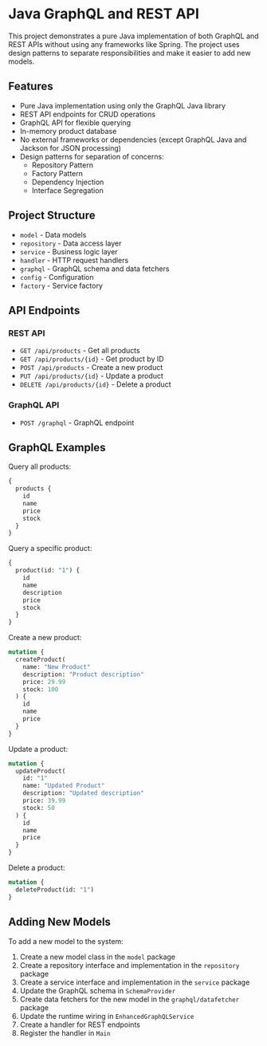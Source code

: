 # Java GraphQL and REST API

This project demonstrates a pure Java implementation of both GraphQL and REST APIs without using any frameworks like Spring. The project uses design patterns to separate responsibilities and make it easier to add new models.

## Features

- Pure Java implementation using only the GraphQL Java library
- REST API endpoints for CRUD operations
- GraphQL API for flexible querying
- In-memory product database
- No external frameworks or dependencies (except GraphQL Java and Jackson for JSON processing)
- Design patterns for separation of concerns:
  - Repository Pattern
  - Factory Pattern
  - Dependency Injection
  - Interface Segregation

## Project Structure

- `model` - Data models
- `repository` - Data access layer
- `service` - Business logic layer
- `handler` - HTTP request handlers
- `graphql` - GraphQL schema and data fetchers
- `config` - Configuration
- `factory` - Service factory

## API Endpoints

### REST API

- `GET /api/products` - Get all products
- `GET /api/products/{id}` - Get product by ID
- `POST /api/products` - Create a new product
- `PUT /api/products/{id}` - Update a product
- `DELETE /api/products/{id}` - Delete a product

### GraphQL API

- `POST /graphql` - GraphQL endpoint

## GraphQL Examples

Query all products:
```graphql
{
  products {
    id
    name
    price
    stock
  }
}
```

Query a specific product:
```graphql
{
  product(id: "1") {
    id
    name
    description
    price
    stock
  }
}
```

Create a new product:
```graphql
mutation {
  createProduct(
    name: "New Product"
    description: "Product description"
    price: 29.99
    stock: 100
  ) {
    id
    name
    price
  }
}
```

Update a product:
```graphql
mutation {
  updateProduct(
    id: "1"
    name: "Updated Product"
    description: "Updated description"
    price: 39.99
    stock: 50
  ) {
    id
    name
    price
  }
}
```

Delete a product:
```graphql
mutation {
  deleteProduct(id: "1")
}
```

## Adding New Models

To add a new model to the system:

1. Create a new model class in the `model` package
2. Create a repository interface and implementation in the `repository` package
3. Create a service interface and implementation in the `service` package
4. Update the GraphQL schema in `SchemaProvider`
5. Create data fetchers for the new model in the `graphql/datafetcher` package
6. Update the runtime wiring in `EnhancedGraphQLService`
7. Create a handler for REST endpoints
8. Register the handler in `Main`